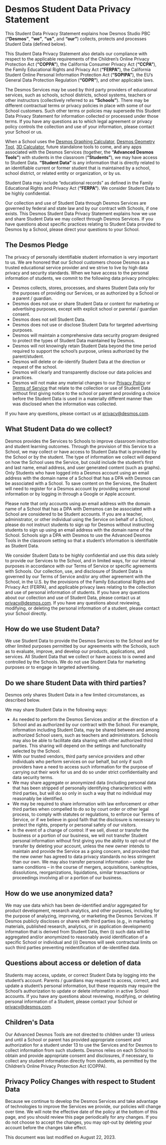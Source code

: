 # Desmos Student Data Privacy Statement

This Student Data Privacy Statement explains how Desmos Studio PBC (**“Desmos”**, **“we”**, **“us”**, and **“our”**) collects, protects and processes Student Data (defined below).

This Student Data Privacy Statement also details our compliance with respect to the applicable requirements of the Children’s Online Privacy Protection Act (**“COPPA”**), the California Consumer Privacy Act (**“CCPA”**), the Family Educational Rights and Privacy Act (**“FERPA”**), the California Student Online Personal Information Protection Act (**“SOPIPA”**), the EU’s General Data Protection Regulation (**“GDPR”**), and other applicable laws.

The Desmos Services may be used by third party providers of educational services, such as schools, school districts, school systems, teachers or other instructors (collectively referred to as **“Schools”**). There may be different contractual terms or privacy policies in place with some of our School customers. Such other terms or policies may supersede this Student Data Privacy Statement for information collected or processed under those terms. If you have any questions as to which legal agreement or privacy policy controls the collection and use of your information, please contact your School or us.

When a School uses the [Desmos Graphing Calculator](/graphing), [Desmos Geometry Tool](/geometry), [3D Calculator](/3d), future standalone tools to come, and any apps associated with the Desmos Services (together, the **“Advanced Desmos Tools”**) with students in the classroom (**“Students”**), we may have access to Student Data. **“Student Data”** is any information that is directly related to an identifiable current or former student that is maintained by a school, school district, or related entity or organization, or by us.

Student Data may include “educational records” as defined in the Family Educational Rights and Privacy Act (**“FERPA”**). We consider Student Data to be highly confidential.

Our collection and use of Student Data through Desmos Services are governed by federal and state law and by our contract with Schools, if one exists. This Desmos Student Data Privacy Statement explains how we use and share Student Data we may collect through Desmos Services. If you have questions about specific practices relating to Student Data provided to Desmos by a School, please direct your questions to your School.

## The Desmos Pledge

The privacy of personally identifiable student information is very important to us. We are honored that our School customers choose Desmos as a trusted educational service provider and we strive to live by high data privacy and security standards. When we have access to the personal information of students, we commit to the following data privacy principles:

- Desmos collects, stores, processes, and shares Student Data only for the purposes of providing our Services, or as authorized by a School or a parent / guardian.
- Desmos does not use or share Student Data or content for marketing or advertising purposes, except with explicit school or parental / guardian consent.
- Desmos does not sell Student Data.
- Desmos does not use or disclose Student Data for targeted advertising purposes.
- Desmos will maintain a comprehensive data security program designed to protect the types of Student Data maintained by Desmos.
- Desmos will not knowingly retain Student Data beyond the time period required to support the school’s purpose, unless authorized by the parent/student.
- Desmos will delete or de-identify Student Data at the direction or request of the school.
- Desmos will clearly and transparently disclose our data policies and practices.
- Desmos will not make any material changes to our [Privacy Policy](/privacy) or [Terms of Service](/terms) that relate to the collection or use of Student Data without first giving notice to the school or parent and providing a choice before the Student Data is used in a materially different manner than was disclosed when the information was collected.

If you have any questions, please contact us at [privacy@desmos.com](mailto:privacy@desmos.com).

## What Student Data do we collect?

Desmos provides the Services to Schools to improve classroom instruction and student learning outcomes. Through the provision of this Service to a School, we may collect or have access to Student Data that is provided by the School or by the student. The type of information we collect will depend on how the School uses the Service, but could include the student’s first and last name, email address, and user generated content (such as graphs). Only Students who have logged into a Desmos account using an email address with the domain name of a School that has a DPA with Desmos can be associated with a School. To save content on the Services, the Student will need to register for a Desmos account by providing some personal information or by logging in through a Google or Apple account.

Please note that only accounts using an email address with the domain name of a School that has a DPA with Demsmos can be associated with a School are considered to be Student accounts. If you are a teacher, administrator, or other individual using the Service on behalf of a School, please do not instruct students to sign up for Desmos without instructing students to sign up using an email address with the domain name of the School. Schools sign a DPA with Desmos to use the Advanced Desmos Tools in the classroom setting so that a student’s information is identifiable as Student Data.

We consider Student Data to be highly confidential and use this data solely to provide our Services to the School, and in limited ways, for our internal purposes in accordance with our Terms of Service or specific agreements with Schools. Our collection, use, and disclosure of Student Data is governed by our Terms of Service and/or any other agreement with the School, in the U.S. by the provisions of the Family Educational Rights and Privacy Act (FERPA), and applicable privacy laws relating to the collection and use of personal information of students. If you have any questions about our collection and use of Student Data, please contact us at [privacy@desmos.com](mailto:privacy@desmos.com). If you have any questions about reviewing, modifying, or deleting the personal information of a student, please contact your School directly.

## How do we use Student Data?

We use Student Data to provide the Desmos Services to the School and for other limited purposes permitted by our agreements with the Schools, such as to evaluate, improve, and develop our products, applications, and services. All Student Data that we collect or have access to is owned and controlled by the Schools. We do not use Student Data for marketing purposes or to engage in targeted advertising.

## Do we share Student Data with third parties?

Desmos only shares Student Data in a few limited circumstances, as described below.

We may share Student Data in the following ways:

- As needed to perform the Desmos Services and/or at the direction of a School and as authorized by our contract with the School. For example, information including Student Data, may be shared between and among authorized School users, such as teachers and administrators. Schools may also be able to facilitate data sharing with other authorized third parties. This sharing will depend on the settings and functionality selected by the School.
- With our trusted vendors, third party service providers and other individuals who perform services on our behalf, but only if such providers have a need to access such information for the purpose of carrying out their work for us and do so under strict confidentiality and data security terms.
- We may share aggregate or anonymized data (including personal data that has been stripped of personally identifying characteristics) with third parties, but will do so only in such a way that no individual may reasonably be identified.
- We may be required to share information with law enforcement or other third parties when compelled to do so by court order or other legal process, to comply with statutes or regulations, to enforce our Terms of Service, or if we believe in good faith that the disclosure is necessary to protect the rights, property or personal safety of our visitors.
- In the event of a change of control: If we sell, divest or transfer the business or a portion of our business, we will not transfer Student personal information without first giving you the ability to opt-out of the transfer by deleting your account, unless the new owner intends to maintain and provide the Service as a going concern, and provided that the new owner has agreed to data privacy standards no less stringent than our own. We may also transfer personal information – under the same conditions – in the course of mergers, acquisitions, bankruptcies, dissolutions, reorganizations, liquidations, similar transactions or proceedings involving all or a portion of our business.

## How do we use anonymized data?

We may use data which has been de-identified and/or aggregated for product development, research analytics, and other purposes, including for the purpose of analyzing, improving, or marketing the Desmos Services. If Desmos publicly discloses or shares with third parties (e.g., in marketing materials, published research, analytics, or in application development) information that is derived from Student Data, then (i) such data will be aggregated and/or anonymized to reasonably avoid identification of a specific School or individual and (ii) Desmos will seek contractual limits on such third parties preventing reidentification of de-identified data.

## Questions about access or deletion of data

Students may access, update, or correct Student Data by logging into the student’s account. Parents / guardians may request to access, correct, and update a student’s personal information, but these requests may require the School’s authorization to update or delete information in active School accounts. If you have any questions about reviewing, modifying, or deleting personal information of a Student, please contact your School or [privacy@desmos.com](mailto:privacy@desmos.com).

## Children's Data

Our Advanced Desmos Tools are not directed to children under 13 unless and until a School or parent has provided appropriate consent and authorization for a student under 13 to use the Services and for Desmos to collect information from such students. Desmos relies on each School to obtain and provide appropriate consent and disclosures, if necessary, to collect any student information directly from students, as permitted by the Children’s Online Privacy Protection Act (COPPA).

## Privacy Policy Changes with respect to Student Data

Because we continue to develop the Desmos Services and take advantage of technologies to improve the Services we provide, our policies will change over time. We will note the effective date of the policy at the bottom of this page, and you should review this page periodically for any changes. If you do not choose to accept the changes, you may opt-out by deleting your account before the changes take effect.

This document was last modified on August 22, 2023.
